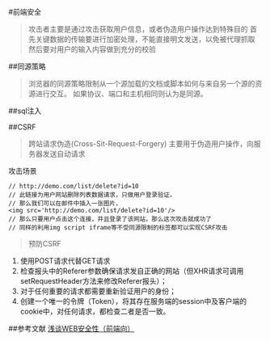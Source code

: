 #前端安全
> 攻击者主要是通过攻击获取用户信息，或者伪造用户操作达到特殊目的
> 首先关键数据的传输要进行加密处理，不能直接明文发送，以免被代理抓取
> 然后要对用户的输入内容做到充分的校验

##同源策略
> 浏览器的同源策略限制从一个源加载的文档或脚本如何与来自另一个源的资源进行交互。
> 如果协议、端口和主机相同则认为是同源。

##sql注入



##CSRF
> 跨站请求伪造(Cross-Sit-Request-Forgery)
> 主要用于伪造用户操作，向服务器发送自动请求

攻击场景

	// http://demo.com/list/delete?id=10
	// 此链接为用户网站删除列表数据请求，只做用户登录验证，
	// 那么我们可以在邮件中插入一张图片，
	<img src='http://demo.com/list/delete?id=10'/>
	// 那么只要用户点击这个连接，并且登录了该网站，那么这次攻击就成功了
	// 同样的利用img script iframe等不受同源限制的标签都可以实现CSRF攻击

> 预防CSRF

1. 使用POST请求代替GET请求
2. 检查报头中的Referer参数确保请求发自正确的网站（但XHR请求可调用setRequestHeader方法来修改Referer报头）；
3. 对于任何重要的请求都需要重新验证用户的身份；
4. 创建一个唯一的令牌（Token），将其存在服务端的session中及客户端的cookie中，对任何请求，都检查二者是否一致。



##参考文献
[浅谈WEB安全性（前端向）](http://www.2cto.com/Article/201412/363743.html)